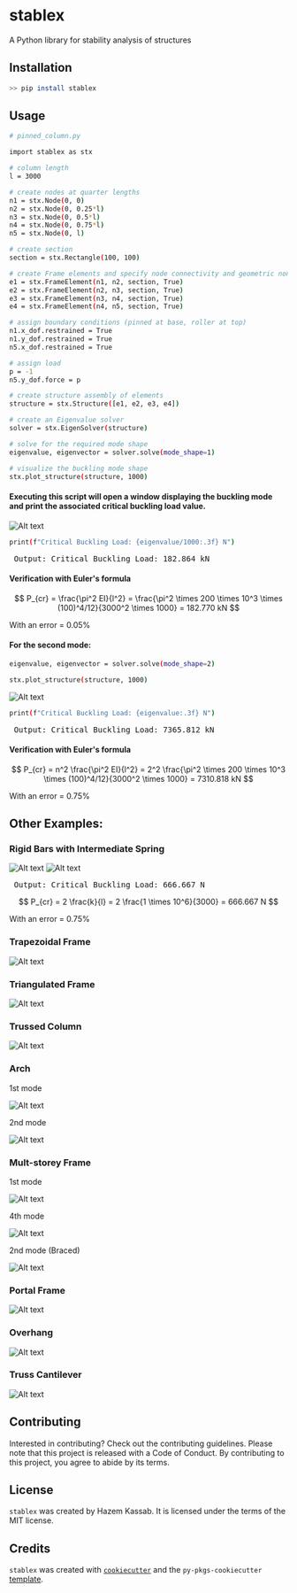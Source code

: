 # stablex

A Python library for stability analysis of structures

## Installation

```bash
>> pip install stablex
```

## Usage

```bash
# pinned_column.py

import stablex as stx

# column length
l = 3000

# create nodes at quarter lengths
n1 = stx.Node(0, 0)
n2 = stx.Node(0, 0.25*l)
n3 = stx.Node(0, 0.5*l)
n4 = stx.Node(0, 0.75*l)
n5 = stx.Node(0, l)

# create section
section = stx.Rectangle(100, 100)

# create Frame elements and specify node connectivity and geometric non-linearity (Modulus of elasticity = 200000 MPa by default)
e1 = stx.FrameElement(n1, n2, section, True)
e2 = stx.FrameElement(n2, n3, section, True)
e3 = stx.FrameElement(n3, n4, section, True)
e4 = stx.FrameElement(n4, n5, section, True)

# assign boundary conditions (pinned at base, roller at top)
n1.x_dof.restrained = True
n1.y_dof.restrained = True
n5.x_dof.restrained = True

# assign load
p = -1
n5.y_dof.force = p

# create structure assembly of elements
structure = stx.Structure([e1, e2, e3, e4])

# create an Eigenvalue solver
solver = stx.EigenSolver(structure)

# solve for the required mode shape
eigenvalue, eigenvector = solver.solve(mode_shape=1)

# visualize the buckling mode shape
stx.plot_structure(structure, 1000)
```
#### Executing this script will open a window displaying the buckling mode and print the associated critical buckling load value.
![Alt text](https://github.com/Hazem-Kassab/stableX/blob/master/examples/Images/pinned_column_1st_mode.png)

```bash
print(f"Critical Buckling Load: {eigenvalue/1000:.3f} N")
```
<pre> Output: Critical Buckling Load: 182.864 kN </pre>

#### Verification with Euler's formula

$$ P_{cr} = \frac{\pi^2 EI}{l^2} = \frac{\pi^2 \times 200 \times 10^3 \times (100)^4/12}{3000^2 \times 1000} = 182.770 kN $$

With an error = 0.05%

#### For the second mode:
```bash
eigenvalue, eigenvector = solver.solve(mode_shape=2)

stx.plot_structure(structure, 1000)
```
![Alt text](https://github.com/Hazem-Kassab/stableX/blob/master/examples/Images/pinned_column_2nd_mode.png)
```bash
print(f"Critical Buckling Load: {eigenvalue:.3f} N")
```
<pre> Output: Critical Buckling Load: 7365.812 kN </pre>

#### Verification with Euler's formula

$$ P_{cr} = n^2 \frac{\pi^2 EI}{l^2} = 2^2 \frac{\pi^2 \times 200 \times 10^3 \times (100)^4/12}{3000^2 \times 1000} = 7310.818 kN $$

With an error = 0.75%

## Other Examples:
### Rigid Bars with Intermediate Spring
![Alt text](https://github.com/Hazem-Kassab/stableX/blob/master/examples/Images/rigid_bars_with_springs_sketch.png)
![Alt text](https://github.com/Hazem-Kassab/stableX/blob/master/examples/Images/rigid_bars_with_springs.png)
<pre> Output: Critical Buckling Load: 666.667 N </pre>
$$ P_{cr} = 2 \frac{k}{l} = 2 \frac{1 \times 10^6}{3000} = 666.667 N $$

With an error = 0.75%

### Trapezoidal Frame
![Alt text](https://github.com/Hazem-Kassab/stableX/blob/master/examples/Images/trapezoidal_frame.png)

### Triangulated Frame
![Alt text](https://github.com/Hazem-Kassab/stableX/blob/master/examples/Images/triangulated_frame.png)

### Trussed Column
![Alt text](https://github.com/Hazem-Kassab/stableX/blob/master/examples/Images/trussed_column.png)

### Arch

1st mode

![Alt text](https://github.com/Hazem-Kassab/stableX/blob/master/examples/Images/arch_1st_mode.png)

2nd mode

![Alt text](https://github.com/Hazem-Kassab/stableX/blob/master/examples/Images/arch_2nd_mode.png)

### Mult-storey Frame

1st mode

![Alt text](https://github.com/Hazem-Kassab/stableX/blob/master/examples/Images/mulit_storey_frame_1st_mode.png)

4th mode

![Alt text](https://github.com/Hazem-Kassab/stableX/blob/master/examples/Images/mulit_storey_frame_4th_mode.png)

2nd mode (Braced)

![Alt text](https://github.com/Hazem-Kassab/stableX/blob/master/examples/Images/multi_storey_braced_frame_2nd_mode.png)

### Portal Frame
![Alt text](https://github.com/Hazem-Kassab/stableX/blob/master/examples/Images/portal_frame.png)

### Overhang
![Alt text](https://github.com/Hazem-Kassab/stableX/blob/master/examples/Images/overhang.png)

### Truss Cantilever
![Alt text](https://github.com/Hazem-Kassab/stableX/blob/master/examples/Images/truss_cantilever.png)

## Contributing

Interested in contributing? Check out the contributing guidelines. Please note that this project is released with a Code of Conduct. By contributing to this project, you agree to abide by its terms.

## License

`stablex` was created by Hazem Kassab. It is licensed under the terms of the MIT license.

## Credits

`stablex` was created with [`cookiecutter`](https://cookiecutter.readthedocs.io/en/latest/) and the `py-pkgs-cookiecutter` [template](https://github.com/py-pkgs/py-pkgs-cookiecutter).

